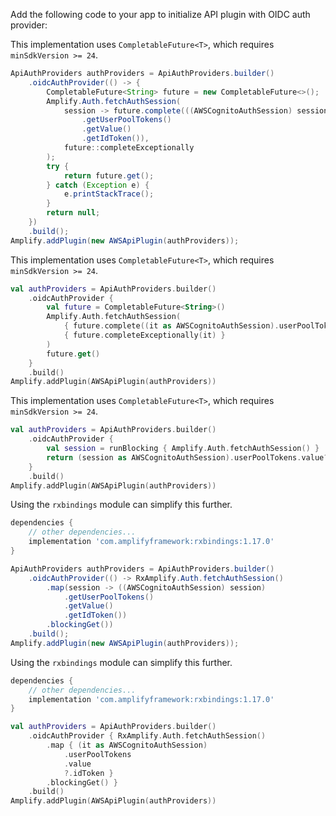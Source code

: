 Add the following code to your app to initialize API plugin with OIDC auth provider:

<amplify-block-switcher>
<amplify-block name="Java">

This implementation uses `CompletableFuture<T>`, which requires `minSdkVersion >= 24`.

```java
ApiAuthProviders authProviders = ApiAuthProviders.builder()
    .oidcAuthProvider(() -> {
        CompletableFuture<String> future = new CompletableFuture<>();
        Amplify.Auth.fetchAuthSession(
            session -> future.complete(((AWSCognitoAuthSession) session)
                .getUserPoolTokens()
                .getValue()
                .getIdToken()),
            future::completeExceptionally
        );
        try {
            return future.get();
        } catch (Exception e) {
            e.printStackTrace();
        }
        return null;
    })
    .build();
Amplify.addPlugin(new AWSApiPlugin(authProviders));
```

</amplify-block>
<amplify-block name="Kotlin - Callbacks">

This implementation uses `CompletableFuture<T>`, which requires `minSdkVersion >= 24`.

```kotlin
val authProviders = ApiAuthProviders.builder()
    .oidcAuthProvider {
        val future = CompletableFuture<String>()
        Amplify.Auth.fetchAuthSession(
            { future.complete((it as AWSCognitoAuthSession).userPoolTokens.value?.idToken) },
            { future.completeExceptionally(it) }
        )
        future.get()
    }
    .build()
Amplify.addPlugin(AWSApiPlugin(authProviders))
```

</amplify-block>
<amplify-block name="Kotlin - Coroutines (Beta)">

This implementation uses `CompletableFuture<T>`, which requires `minSdkVersion >= 24`.

```kotlin
val authProviders = ApiAuthProviders.builder()
    .oidcAuthProvider {
        val session = runBlocking { Amplify.Auth.fetchAuthSession() }
        return (session as AWSCognitoAuthSession).userPoolTokens.value?.idToken
    }
    .build()
Amplify.addPlugin(AWSApiPlugin(authProviders))
```

</amplify-block>
<amplify-block name="RxJava">

Using the `rxbindings` module can simplify this further.

```groovy
dependencies {
    // other dependencies...
    implementation 'com.amplifyframework:rxbindings:1.17.0'
}
```

```java
ApiAuthProviders authProviders = ApiAuthProviders.builder()
    .oidcAuthProvider(() -> RxAmplify.Auth.fetchAuthSession()
        .map(session -> ((AWSCognitoAuthSession) session)
            .getUserPoolTokens()
            .getValue()
            .getIdToken())
        .blockingGet())
    .build();
Amplify.addPlugin(new AWSApiPlugin(authProviders));
```

</amplify-block>
<amplify-block name="Kotlin (with RxJava)">

Using the `rxbindings` module can simplify this further.

```groovy
dependencies {
    // other dependencies...
    implementation 'com.amplifyframework:rxbindings:1.17.0'
}
```

```kotlin
val authProviders = ApiAuthProviders.builder()
    .oidcAuthProvider { RxAmplify.Auth.fetchAuthSession()
        .map { (it as AWSCognitoAuthSession)
            .userPoolTokens
            .value
            ?.idToken }
        .blockingGet() }
    .build()
Amplify.addPlugin(AWSApiPlugin(authProviders))
```

</amplify-block>
</amplify-block-switcher>
